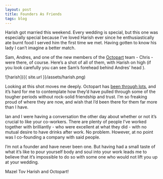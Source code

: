 ```yaml
---
layout: post
title: Founders As Friends
tags: blog
---
```

Harish got married this weekend.   Every wedding is special, but this one was especially special because I’ve loved Harish ever since he enthusiastically ate burnt food I served him the first time we met. Having gotten to know his lady I can’t imagine a better match.  

Sam, Andres, and one of the new members of the [Octopart](http://octopart.com/) team - Chris - were there, of course.  Here’s a shot of all of them, with Harish on high (if you look carefully you can see Sam’s forehead behind Andres’ head ). 

![harish]({{ site.url }}/assets/harish.png)

Looking at this shot moves me deeply.  Octopart has [been through lots](http://techcrunch.com/2011/05/18/octopart-the-little-startup-that-hung-in-there/), and it’s hard for me to contemplate how they’d have pulled through some of the tougher periods without rock-solid friendship and trust.   I’m so freaking proud of where they are now, and wish that I’d been there for them far more than I have. 

Ian and I were having a conversation the other day about whether or not it’s crucial to like your co-workers.    There are plenty of people I’ve worked together with brilliantly - who were excellent at what they did - with no mutual desire to have drinks after work. No problem.  However, at no point was I co-founding a company with said people.  

I’m not a founder and have never been one.  But having had a small taste of what it’s like to pour yourself body and soul into your work leads me to believe that it’s impossible to do so with some one who would not lift you up at your wedding.

Mazel Tov Harish and Octopart!
